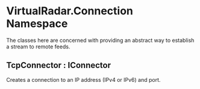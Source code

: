 ﻿# VirtualRadar.Connection Namespace

The classes here are concerned with providing an abstract way to establish
a stream to remote feeds.

## TcpConnector : IConnector

Creates a connection to an IP address (IPv4 or IPv6) and port.
